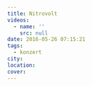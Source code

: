 ```yaml
---
title: Nitrovolt
videos:
  - name: ''
    src: null
date: 2016-05-26 07:15:21
tags:
  - konzert
city:
location:
cover:
---
```

